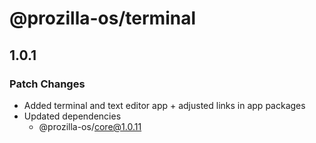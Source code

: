 # @prozilla-os/terminal

## 1.0.1

### Patch Changes

- Added terminal and text editor app + adjusted links in app packages
- Updated dependencies
  - @prozilla-os/core@1.0.11
